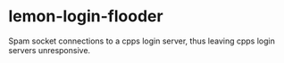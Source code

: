 # lemon-login-flooder
Spam socket connections to a cpps login server, thus leaving cpps login servers unresponsive.
